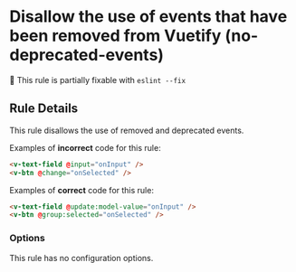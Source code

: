 # Disallow the use of events that have been removed from Vuetify (no-deprecated-events)

:wrench: This rule is partially fixable with `eslint --fix`

## Rule Details

This rule disallows the use of removed and deprecated events. 

Examples of **incorrect** code for this rule:

```html
<v-text-field @input="onInput" />
<v-btn @change="onSelected" />
```

Examples of **correct** code for this rule:

```html
<v-text-field @update:model-value="onInput" />
<v-btn @group:selected="onSelected" />
```

### Options

This rule has no configuration options.
